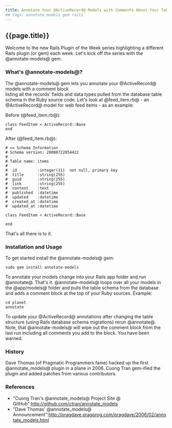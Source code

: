```yaml
---
title: Annotate Your @ActiveRecord@ Models with Comments About Your Table Structure - Rails Plugin of the Week
## tags: annotate_models gem rails
---
```


## {{page.title}}

Welcome to the new Rails Plugin of the Week series highlighting a different Rails plugin (or gem)
each week. Let's kick off the series with the @annotate-models@ gem.  

<!-- more -->

### What's @annotate-models@?


The @annotate-models@ gem lets you annotate your @ActiveRecord@ models with a comment block  
listing all the records' fields and data types pulled from the database table schema in the Ruby source code. Let's look at @feed_item.rb@ - an @ActiveRecord@ model for web feed items - as an example: 
 

Before (@feed_item.rb@):

~~~
class FeedItem < ActiveRecord::Base
end
~~~

After (@feed_item.rb@):

~~~
# == Schema Information
# Schema version: 20080722054422
#
# Table name: items
#
#  id         :integer(11)  not null, primary key
#  title      :string(255)
#  guid       :string(255)
#  link       :string(255)
#  content    :text
#  published  :datetime
#  updated    :datetime
#  created_at :datetime
#  updated_at :datetime  

class FeedItem < ActiveRecord::Base

end
~~~

That's all there is to it.  


### Installation and Usage

To get started install the @annotate-models@ gem:

~~~
sudo gem install annotate-models
~~~

To annotate your models change into your Rails app folder and run @annotate@. That's it. @annotate-models@ loops 
over all your models in the @app/models@ folder and pulls the table schema from the database and adds a comment block at the top of your Ruby sources. Example:

~~~
cd planet
annotate
~~~

To update your @ActiveRecord@ annotations after changing the table structure (using Rails database schema migrations) rerun @annotate@. Note, that @annotate-models@ will wipe out the comment block from the last run including all comments you add to the block. You have been warned.
  
### History 

Dave Thomas (of Pragmatic Programmers fame) hacked up the first @annotate_models@ plugin in a plane in 2006. Cuong Tran gem-ified the plugin and added patches from various contributors.

### References

* "Cuong Tran's @annotate_models@ Project Site @ GitHub":http://github.com/ctran/annotate_models
* "Dave Thomas' @annotate_models@ Announcement":http://pragdave.pragprog.com/pragdave/2006/02/annotate_models.html  

<!-- comments -->
